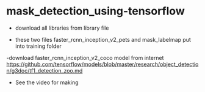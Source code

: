 # mask_detection_using-tensorflow
- download all libraries from library file 

- these two files faster_rcnn_inception_v2_pets and mask_labelmap put into training folder

-download faster_rcnn_inception_v2_coco model from internet https://github.com/tensorflow/models/blob/master/research/object_detection/g3doc/tf1_detection_zoo.md

- See the video for making
